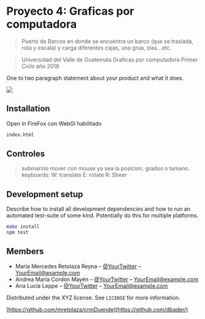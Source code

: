 # Proyecto 4: Graficas por computadora 
> Puerto de Barcos en donde se encuentra un barco (que se traslada, rota y escala) y carga diferentes cajas, una grua, olas...etc.

> Universidad del Valle de Guatemala 
> Graficas por computadora 
> Primer Ciclo año 2018  


One to two paragraph statement about your product and what it does.

![](header.png)

## Installation

Open in FireFox con WebGl habilitado

```sh
index.html
```

## Controles
>submarino
mover con mouse ya sea la posicion, grados o tamano. 
  keyboards:
    W: translate
    E: rotate
    R: Sheer


## Development setup

Describe how to install all development dependencies and how to run an automated test-suite of some kind. Potentially do this for multiple platforms.

```sh
make install
npm test
```

## Members

* María Mercedes Retolaza Reyna  – [@YourTwitter](https://twitter.com/dbader_org) – YourEmail@example.com
* Andrea María Cordón Mayén  – [@YourTwitter](https://twitter.com/dbader_org) – YourEmail@example.com
* Ana Lucía Leppe  – [@YourTwitter](https://twitter.com/dbader_org) – YourEmail@example.com

Distributed under the XYZ license. See ``LICENSE`` for more information.

[https://github.com/mretolaza/crmDuende](https://github.com/dbader/)


<!-- Markdown link & img dfn's -->
[npm-image]: https://img.shields.io/npm/v/datadog-metrics.svg?style=flat-square
[npm-url]: https://npmjs.org/package/datadog-metrics
[npm-downloads]: https://img.shields.io/npm/dm/datadog-metrics.svg?style=flat-square
[wiki]: https://github.com/yourname/yourproject/wiki
